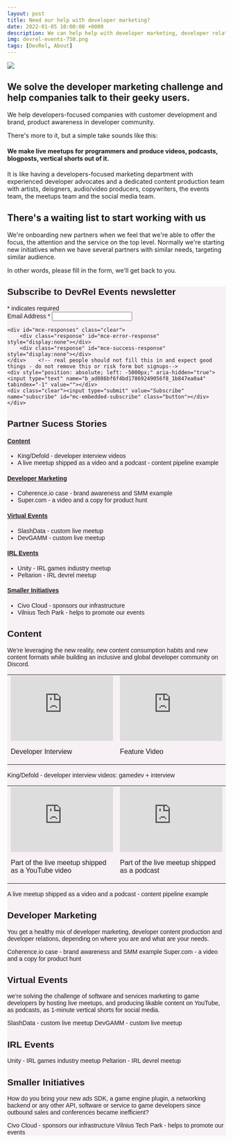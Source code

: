 ```yaml
---
layout: post
title: Need our help with developer marketing?
date: 2022-01-05 10:00:00 +0000
description: We can help help with developer marketing, developer relations, communities, customer development, product awareness in developer community
img: devrel-events-750.png
tags: [DevRel, About]
---
```


<img align="middle" src="{{site.baseurl}}/assets/img/about-750.png">

## We solve the developer marketing challenge and help companies talk to their geeky users. 

We help developers-focused companies with customer development and brand, product awareness in developer community.

There's more to it, but a simple take sounds like this:

#### We make live meetups for programmers and produce videos, podcasts, blogposts, vertical shorts out of it.
It is like having a developers-focused marketing department with experienced developer advocates and a dedicated content production team with artists, deisgners, audio/video producers, copywriters, the events team, the meetups team and the social media team.

## There's a waiting list to start working with us

We're onboarding new partners when we feel that we're able to offer the focus, the attention and the service on the top level.
Normally we're starting new initiatives when we have several partners with similar needs, targeting similar audience.

In other words, please fill in the form, we'll get back to you.

<!-- Begin Mailchimp Signup Form -->
<link href="//cdn-images.mailchimp.com/embedcode/classic-10_7.css" rel="stylesheet" type="text/css">
<style type="text/css">
	#mc_embed_signup{background:#f7f0f5; clear:left; font:14px Helvetica,Arial,sans-serif; }
	/* Add your own Mailchimp form style overrides in your site stylesheet or in this style block.
	   We recommend moving this block and the preceding CSS link to the HEAD of your HTML file. */
</style>
<div id="mc_embed_signup">
<form action="https://events.us4.list-manage.com/subscribe/post?u=ad086bf6f4bd17869249056f8&amp;id=1b847ea0a4" method="post" id="mc-embedded-subscribe-form" name="mc-embedded-subscribe-form" class="validate" target="_blank" novalidate>
    <div id="mc_embed_signup_scroll">
	<h2>Subscribe to DevRel Events newsletter</h2>
<div class="indicates-required"><span class="asterisk">*</span> indicates required</div>
<div class="mc-field-group">
	<label for="mce-EMAIL">Email Address  <span class="asterisk">*</span>
</label>
	<input type="email" value="" name="EMAIL" class="required email" id="mce-EMAIL">
</div>

	<div id="mce-responses" class="clear">
		<div class="response" id="mce-error-response" style="display:none"></div>
		<div class="response" id="mce-success-response" style="display:none"></div>
	</div>    <!-- real people should not fill this in and expect good things - do not remove this or risk form bot signups-->
    <div style="position: absolute; left: -5000px;" aria-hidden="true"><input type="text" name="b_ad086bf6f4bd17869249056f8_1b847ea0a4" tabindex="-1" value=""></div>
    <div class="clear"><input type="submit" value="Subscribe" name="subscribe" id="mc-embedded-subscribe" class="button"></div>
    </div>
</form>
</div>

<!--End mc_embed_signup-->


## Partner Sucess Stories

#### [Content](#content)
* King/Defold - developer interview videos
* A live meetup shipped as a video and a podcast - content pipeline example

#### [Developer Marketing](#marketing)
* Coherence.io case - brand awareness and SMM example
* Super.com - a video and a copy for product hunt

#### [Virtual Events](#virtual)
* SlashData - custom live meetup
* DevGAMM - custom live meetup

#### [IRL Events](#irl)
* Unity - IRL games industry meetup
* Peltarion - IRL devrel meetup

#### [Smaller Initiatives](#small)
* Civo Cloud - sponsors our infrastructure
* Vilnius Tech Park - helps to promote our events


## Content<a name="content"></a>

We’re leveraging the new reality, new content consumption habits and new content formats while building an inclusive and global developer community on Discord.

<table class="table" width="100%" height="auto">
    <tr>
      <td class="td" width="50%" height="auto"><div class="embed-youtube">
<iframe width="100%" height="auto" src="https://www.youtube.com/embed/A_Y9hiQ9a-o" frameborder="0" allow="accelerometer; autoplay; encrypted-media; gyroscope; picture-in-picture" allowfullscreen></iframe>
</div><p>Developer Interview</p></td>
      <td class="td" width="50%" height="auto"><div class="embed-youtube">
<iframe width="100%" height="auto" src="https://www.youtube.com/embed/mJAXeOe_JSg" frameborder="0" allow="accelerometer; autoplay; encrypted-media; gyroscope; picture-in-picture" allowfullscreen></iframe>
</div><p>Feature Video</p></td>
    </tr>
</table>

King/Defold - developer interview videos: gamedev + interview


<table class="table" width="100%" height="auto">
    <tr>
      <td class="td" width="50%" height="auto"><div class="embed-youtube">
<iframe width="100%" height="auto" src="https://www.youtube.com/embed/4RiLXAQNf4A" frameborder="0" allow="accelerometer; autoplay; encrypted-media; gyroscope; picture-in-picture" allowfullscreen></iframe>
</div><p>Part of the live meetup shipped as a YouTube video</p></td>
      <td class="td" width="50%" height="auto"><iframe src="https://open.spotify.com/embed-podcast/episode/39dfWmcj4vs0oTdHBIL4cK" width="100%" height="auto" frameborder="0" allowtransparency="true" allow="encrypted-media"></iframe><p>Part of the live meetup shipped as a podcast</p></td>
    </tr>
</table>

A live meetup shipped as a video and a podcast - content pipeline example

## Developer Marketing<a name="marketing"></a>

You get a healthy mix of developer marketing, developer content production and developer relations, depending on where you are and what are your needs.

Coherence.io case - brand awareness and SMM example
Super.com - a video and a copy for product hunt

## Virtual Events<a name="virtual"></a>

we’re solving the challenge of software and services marketing to game developers by hosting live meetups, and producing likable content on YouTube, as podcasts, as 1-minute vertical shorts for social media.

SlashData - custom live meetup
DevGAMM - custom live meetup

## IRL Events<a name="irl"></a>

Unity - IRL games industry meetup
Peltarion - IRL devrel meetup

## Smaller Initiatives<a name="small"></a>

How do you bring your new ads SDK, a game engine plugin, a networking backend or any other API, software or service to game developers since outbound sales and conferences became inefficient?

Civo Cloud - sponsors our infrastructure
Vilnius Tech Park - helps to promote our events



